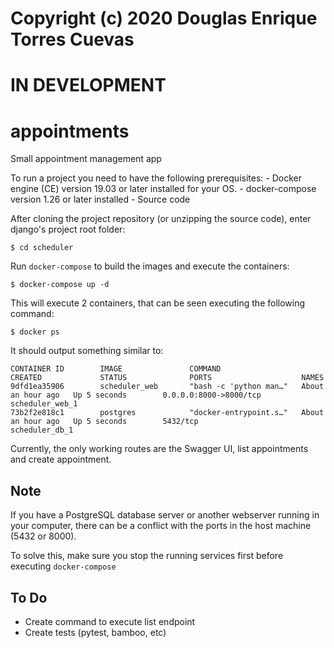 # Copyright (c) 2020 Douglas Enrique Torres Cuevas 
# IN DEVELOPMENT

# appointments
Small appointment management app

To run a project you need to have the following prerequisites:
    - Docker engine (CE) version 19.03 or later installed for your OS.
    - docker-compose version 1.26  or later installed 
    - Source code

After cloning the project repository (or unzipping the source code), enter django's project root folder:
```
$ cd scheduler
```

Run `docker-compose` to build the images and execute the containers:
```
$ docker-compose up -d
```

This will execute 2 containers, that can be seen executing the following command:
```
$ docker ps
```

It should output something similar to:
```
CONTAINER ID        IMAGE               COMMAND                  CREATED             STATUS              PORTS                    NAMES
9dfd1ea35906        scheduler_web       "bash -c 'python man…"   About an hour ago   Up 5 seconds        0.0.0.0:8000->8000/tcp   scheduler_web_1
73b2f2e818c1        postgres            "docker-entrypoint.s…"   About an hour ago   Up 5 seconds        5432/tcp                 scheduler_db_1
```

Currently, the only working routes are the Swagger UI, list appointments and create appointment.

## Note

If you have a PostgreSQL database server or another webserver running in your computer, there can be a conflict with the ports in the host machine (5432 or 8000).

To solve this, make sure you stop the running services first before executing `docker-compose`

## To Do
* Create command to execute list endpoint
* Create tests (pytest, bamboo, etc)